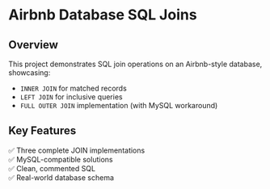 # Airbnb Database SQL Joins

## Overview
This project demonstrates SQL join operations on an Airbnb-style database, showcasing:

- `INNER JOIN` for matched records
- `LEFT JOIN` for inclusive queries
- `FULL OUTER JOIN` implementation (with MySQL workaround)

## Key Features
✅ Three complete JOIN implementations  
✅ MySQL-compatible solutions  
✅ Clean, commented SQL  
✅ Real-world database schema  